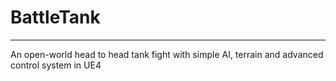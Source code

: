 # BattleTank
---
An open-world head to head tank fight with simple AI, terrain and advanced control system in UE4
